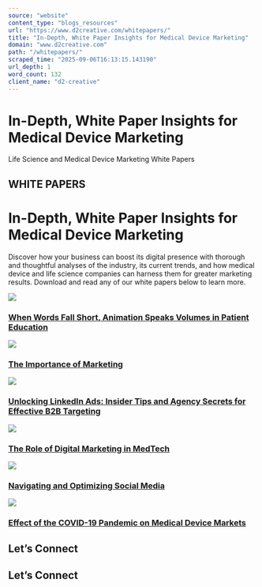 ```yaml
---
source: "website"
content_type: "blogs_resources"
url: "https://www.d2creative.com/whitepapers/"
title: "In-Depth, White Paper Insights for Medical Device Marketing"
domain: "www.d2creative.com"
path: "/whitepapers/"
scraped_time: "2025-09-06T16:13:15.143190"
url_depth: 1
word_count: 132
client_name: "d2-creative"
---
```


# In-Depth, White Paper Insights for Medical Device Marketing

Life Science and Medical Device Marketing White Papers

## WHITE PAPERS

# In-Depth, White Paper Insights for Medical Device Marketing

Discover how your business can boost its digital presence with thorough and thoughtful analyses of the industry, its current trends, and how medical device and life science companies can harness them for greater marketing results. Download and read any of our white papers below to learn more.

![](https://www.d2creative.com/wp-content/uploads/2025/04/luminations-white-paper@2x.png)

### [When Words Fall Short, Animation Speaks Volumes in Patient Education](https://mcusercontent.com/60906e5624f1e979f0724c02a/files/b0d34f56-b58a-ec37-7e3e-db21220e44bb/Animation_in_Patient_Education_White_Paper___D2_Creative.pdf)

![](https://www.d2creative.com/wp-content/uploads/2024/10/shutterstock_2237569391-scaled.jpg)

### [The Importance of Marketing](https://go.d2creative.com/infographic-importance-of-marketing)

![](https://www.d2creative.com/wp-content/uploads/2024/07/d2-li-article-targeting-ads.jpg)

### [Unlocking LinkedIn Ads: Insider Tips and Agency Secrets for Effective B2B Targeting](https://go.d2creative.com/linkedin-ads-b2b-targeting-white-paper/)

![](https://www.d2creative.com/wp-content/uploads/2022/11/dig-mktg-medtech@2x.png)

### [The Role of Digital Marketing in MedTech](https://go.d2creative.com/digital-marketing-medtech-white-paper/)

![](https://www.d2creative.com/wp-content/uploads/2022/09/d2-wp-navigating-opt-social-media.jpg)

### [Navigating and Optimizing Social Media](https://go.d2creative.com/life-science-medical-device-social-media-guide/)

![](https://www.d2creative.com/wp-content/uploads/2022/09/covid-19@2x.png)

### [Effect of the COVID-19 Pandemic on Medical Device Markets](https://go.d2creative.com/medical-device-market-analysis-2023/?utm_source=d2-white-papers-landing-page%20)

## Let’s Connect

## Let’s Connect